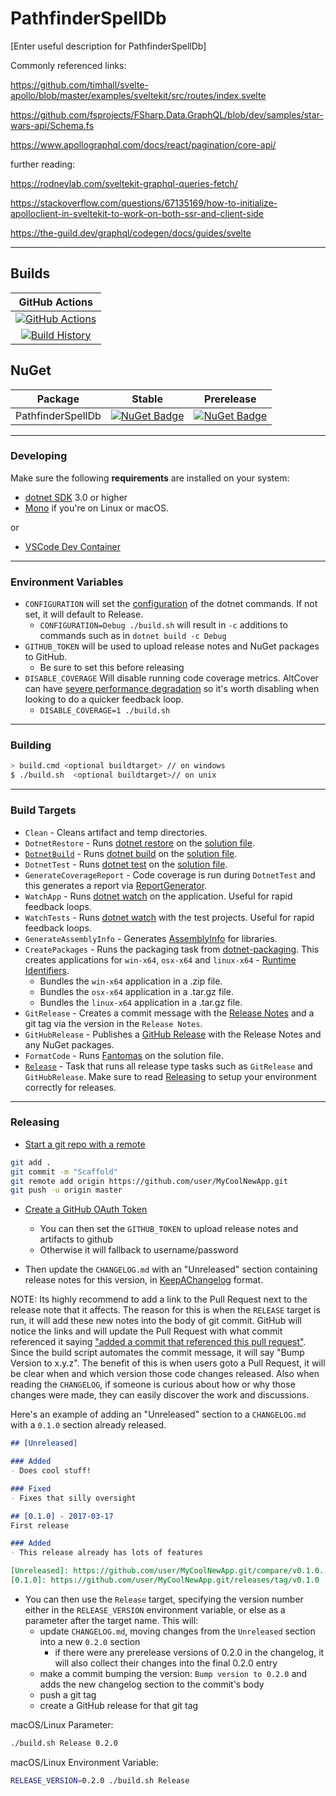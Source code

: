 # PathfinderSpellDb

[Enter useful description for PathfinderSpellDb]

Commonly referenced links:

https://github.com/timhall/svelte-apollo/blob/master/examples/sveltekit/src/routes/index.svelte

https://github.com/fsprojects/FSharp.Data.GraphQL/blob/dev/samples/star-wars-api/Schema.fs

https://www.apollographql.com/docs/react/pagination/core-api/

further reading:

https://rodneylab.com/sveltekit-graphql-queries-fetch/

https://stackoverflow.com/questions/67135169/how-to-initialize-apolloclient-in-sveltekit-to-work-on-both-ssr-and-client-side

https://the-guild.dev/graphql/codegen/docs/guides/svelte

---

## Builds


GitHub Actions |
:---: |
[![GitHub Actions](https://github.com/PaigeM89/PathfinderSpellDb/workflows/Build%20master/badge.svg)](https://github.com/PaigeM89/PathfinderSpellDb/actions?query=branch%3Amaster) |
[![Build History](https://buildstats.info/github/chart/PaigeM89/PathfinderSpellDb)](https://github.com/PaigeM89/PathfinderSpellDb/actions?query=branch%3Amaster) |

## NuGet

Package | Stable | Prerelease
--- | --- | ---
PathfinderSpellDb | [![NuGet Badge](https://buildstats.info/nuget/PathfinderSpellDb)](https://www.nuget.org/packages/PathfinderSpellDb/) | [![NuGet Badge](https://buildstats.info/nuget/PathfinderSpellDb?includePreReleases=true)](https://www.nuget.org/packages/PathfinderSpellDb/)


---

### Developing

Make sure the following **requirements** are installed on your system:

- [dotnet SDK](https://www.microsoft.com/net/download/core) 3.0 or higher
- [Mono](http://www.mono-project.com/) if you're on Linux or macOS.

or

- [VSCode Dev Container](https://code.visualstudio.com/docs/remote/containers)


---

### Environment Variables

- `CONFIGURATION` will set the [configuration](https://docs.microsoft.com/en-us/dotnet/core/tools/dotnet-build?tabs=netcore2x#options) of the dotnet commands.  If not set, it will default to Release.
  - `CONFIGURATION=Debug ./build.sh` will result in `-c` additions to commands such as in `dotnet build -c Debug`
- `GITHUB_TOKEN` will be used to upload release notes and NuGet packages to GitHub.
  - Be sure to set this before releasing
- `DISABLE_COVERAGE` Will disable running code coverage metrics.  AltCover can have [severe performance degradation](https://github.com/SteveGilham/altcover/issues/57) so it's worth disabling when looking to do a quicker feedback loop.
  - `DISABLE_COVERAGE=1 ./build.sh`


---

### Building


```sh
> build.cmd <optional buildtarget> // on windows
$ ./build.sh  <optional buildtarget>// on unix
```

---

### Build Targets


- `Clean` - Cleans artifact and temp directories.
- `DotnetRestore` - Runs [dotnet restore](https://docs.microsoft.com/en-us/dotnet/core/tools/dotnet-restore?tabs=netcore2x) on the [solution file](https://docs.microsoft.com/en-us/visualstudio/extensibility/internals/solution-dot-sln-file?view=vs-2019).
- [`DotnetBuild`](#Building) - Runs [dotnet build](https://docs.microsoft.com/en-us/dotnet/core/tools/dotnet-build?tabs=netcore2x) on the [solution file](https://docs.microsoft.com/en-us/visualstudio/extensibility/internals/solution-dot-sln-file?view=vs-2019).
- `DotnetTest` - Runs [dotnet test](https://docs.microsoft.com/en-us/dotnet/core/tools/dotnet-test?tabs=netcore21) on the [solution file](https://docs.microsoft.com/en-us/visualstudio/extensibility/internals/solution-dot-sln-file?view=vs-2019.).
- `GenerateCoverageReport` - Code coverage is run during `DotnetTest` and this generates a report via [ReportGenerator](https://github.com/danielpalme/ReportGenerator).
- `WatchApp` - Runs [dotnet watch](https://docs.microsoft.com/en-us/aspnet/core/tutorials/dotnet-watch?view=aspnetcore-3.0) on the application. Useful for rapid feedback loops.
- `WatchTests` - Runs [dotnet watch](https://docs.microsoft.com/en-us/aspnet/core/tutorials/dotnet-watch?view=aspnetcore-3.0) with the test projects. Useful for rapid feedback loops.
- `GenerateAssemblyInfo` - Generates [AssemblyInfo](https://docs.microsoft.com/en-us/dotnet/api/microsoft.visualbasic.applicationservices.assemblyinfo?view=netframework-4.8) for libraries.
- `CreatePackages` - Runs the packaging task from [dotnet-packaging](https://github.com/qmfrederik/dotnet-packaging). This creates applications for `win-x64`, `osx-x64` and `linux-x64` - [Runtime Identifiers](https://docs.microsoft.com/en-us/dotnet/core/rid-catalog).  
    - Bundles the `win-x64` application in a .zip file.
    - Bundles the `osx-x64` application in a .tar.gz file.
    - Bundles the `linux-x64` application in a .tar.gz file.
- `GitRelease` - Creates a commit message with the [Release Notes](https://fake.build/apidocs/v5/fake-core-releasenotes.html) and a git tag via the version in the `Release Notes`.
- `GitHubRelease` - Publishes a [GitHub Release](https://help.github.com/en/articles/creating-releases) with the Release Notes and any NuGet packages.
- `FormatCode` - Runs [Fantomas](https://github.com/fsprojects/fantomas) on the solution file.
- [`Release`](#Releasing) - Task that runs all release type tasks such as `GitRelease` and `GitHubRelease`. Make sure to read [Releasing](#Releasing) to setup your environment correctly for releases.

---


### Releasing

- [Start a git repo with a remote](https://help.github.com/articles/adding-an-existing-project-to-github-using-the-command-line/)

```sh
git add .
git commit -m "Scaffold"
git remote add origin https://github.com/user/MyCoolNewApp.git
git push -u origin master
```

- [Create a GitHub OAuth Token](https://help.github.com/articles/creating-a-personal-access-token-for-the-command-line/)
  - You can then set the `GITHUB_TOKEN` to upload release notes and artifacts to github
  - Otherwise it will fallback to username/password

- Then update the `CHANGELOG.md` with an "Unreleased" section containing release notes for this version, in [KeepAChangelog](https://keepachangelog.com/en/1.1.0/) format.


NOTE: Its highly recommend to add a link to the Pull Request next to the release note that it affects. The reason for this is when the `RELEASE` target is run, it will add these new notes into the body of git commit. GitHub will notice the links and will update the Pull Request with what commit referenced it saying ["added a commit that referenced this pull request"](https://github.com/TheAngryByrd/MiniScaffold/pull/179#ref-commit-837ad59). Since the build script automates the commit message, it will say "Bump Version to x.y.z". The benefit of this is when users goto a Pull Request, it will be clear when and which version those code changes released. Also when reading the `CHANGELOG`, if someone is curious about how or why those changes were made, they can easily discover the work and discussions.



Here's an example of adding an "Unreleased" section to a `CHANGELOG.md` with a `0.1.0` section already released.

```markdown
## [Unreleased]

### Added
- Does cool stuff!

### Fixed
- Fixes that silly oversight

## [0.1.0] - 2017-03-17
First release

### Added
- This release already has lots of features

[Unreleased]: https://github.com/user/MyCoolNewApp.git/compare/v0.1.0...HEAD
[0.1.0]: https://github.com/user/MyCoolNewApp.git/releases/tag/v0.1.0
```

- You can then use the `Release` target, specifying the version number either in the `RELEASE_VERSION` environment
  variable, or else as a parameter after the target name.  This will:
  - update `CHANGELOG.md`, moving changes from the `Unreleased` section into a new `0.2.0` section
    - if there were any prerelease versions of 0.2.0 in the changelog, it will also collect their changes into the final 0.2.0 entry
  - make a commit bumping the version:  `Bump version to 0.2.0` and adds the new changelog section to the commit's body
  - push a git tag
  - create a GitHub release for that git tag


macOS/Linux Parameter:

```sh
./build.sh Release 0.2.0
```

macOS/Linux Environment Variable:

```sh
RELEASE_VERSION=0.2.0 ./build.sh Release
```

